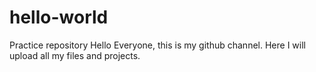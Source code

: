 # hello-world
Practice repository
Hello Everyone,
this is my github channel. Here I will upload all my files and projects.
